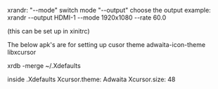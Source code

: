 xrandr:
  "--mode"   switch mode
  "--output" choose the output
  example:
    xrandr --output HDMI-1 --mode 1920x1080 --rate 60.0

  (this can be set up in xinitrc)


The below apk's are for setting up cusor theme
adwaita-icon-theme libxcursor

xrdb -merge ~/.Xdefaults

inside .Xdefaults
Xcursor.theme: Adwaita
Xcursor.size: 48
